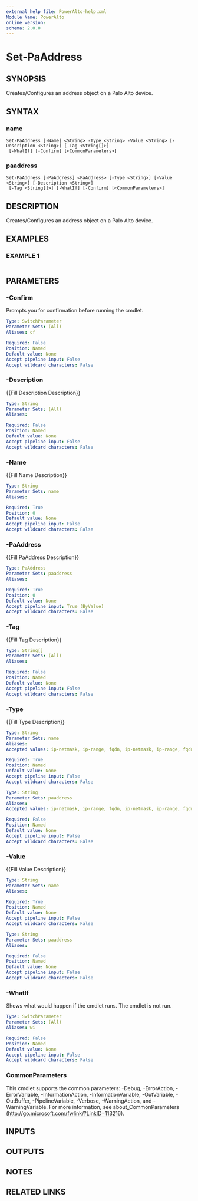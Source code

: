 ```yaml
---
external help file: PowerAlto-help.xml
Module Name: PowerAlto
online version:
schema: 2.0.0
---
```


# Set-PaAddress

## SYNOPSIS
Creates/Configures an address object on a Palo Alto device.

## SYNTAX

### name
```
Set-PaAddress [-Name] <String> -Type <String> -Value <String> [-Description <String>] [-Tag <String[]>]
 [-WhatIf] [-Confirm] [<CommonParameters>]
```

### paaddress
```
Set-PaAddress [-PaAddress] <PaAddress> [-Type <String>] [-Value <String>] [-Description <String>]
 [-Tag <String[]>] [-WhatIf] [-Confirm] [<CommonParameters>]
```

## DESCRIPTION
Creates/Configures an address object on a Palo Alto device.

## EXAMPLES

### EXAMPLE 1
```

```

## PARAMETERS

### -Confirm
Prompts you for confirmation before running the cmdlet.

```yaml
Type: SwitchParameter
Parameter Sets: (All)
Aliases: cf

Required: False
Position: Named
Default value: None
Accept pipeline input: False
Accept wildcard characters: False
```

### -Description
{{Fill Description Description}}

```yaml
Type: String
Parameter Sets: (All)
Aliases:

Required: False
Position: Named
Default value: None
Accept pipeline input: False
Accept wildcard characters: False
```

### -Name
{{Fill Name Description}}

```yaml
Type: String
Parameter Sets: name
Aliases:

Required: True
Position: 0
Default value: None
Accept pipeline input: False
Accept wildcard characters: False
```

### -PaAddress
{{Fill PaAddress Description}}

```yaml
Type: PaAddress
Parameter Sets: paaddress
Aliases:

Required: True
Position: 0
Default value: None
Accept pipeline input: True (ByValue)
Accept wildcard characters: False
```

### -Tag
{{Fill Tag Description}}

```yaml
Type: String[]
Parameter Sets: (All)
Aliases:

Required: False
Position: Named
Default value: None
Accept pipeline input: False
Accept wildcard characters: False
```

### -Type
{{Fill Type Description}}

```yaml
Type: String
Parameter Sets: name
Aliases:
Accepted values: ip-netmask, ip-range, fqdn, ip-netmask, ip-range, fqdn, ip-netmask, ip-range, fqdn, ip-netmask, ip-range, fqdn, ip-netmask, ip-range, fqdn, ip-netmask, ip-range, fqdn, ip-netmask, ip-range, fqdn, ip-netmask, ip-range, fqdn, ip-netmask, ip-range, fqdn, ip-netmask, ip-range, fqdn, ip-netmask, ip-range, fqdn, ip-netmask, ip-range, fqdn, ip-netmask, ip-range, fqdn, ip-netmask, ip-range, fqdn, ip-netmask, ip-range, fqdn, ip-netmask, ip-range, fqdn, ip-netmask, ip-range, fqdn, ip-netmask, ip-range, fqdn, ip-netmask, ip-range, fqdn, ip-netmask, ip-range, fqdn, ip-netmask, ip-range, fqdn, ip-netmask, ip-range, fqdn, ip-netmask, ip-range, fqdn, ip-netmask, ip-range, fqdn, ip-netmask, ip-range, fqdn, ip-netmask, ip-range, fqdn, ip-netmask, ip-range, fqdn, ip-netmask, ip-range, fqdn, ip-netmask, ip-range, fqdn, ip-netmask, ip-range, fqdn, ip-netmask, ip-range, fqdn, ip-netmask, ip-range, fqdn

Required: True
Position: Named
Default value: None
Accept pipeline input: False
Accept wildcard characters: False
```

```yaml
Type: String
Parameter Sets: paaddress
Aliases:
Accepted values: ip-netmask, ip-range, fqdn, ip-netmask, ip-range, fqdn, ip-netmask, ip-range, fqdn, ip-netmask, ip-range, fqdn, ip-netmask, ip-range, fqdn, ip-netmask, ip-range, fqdn, ip-netmask, ip-range, fqdn, ip-netmask, ip-range, fqdn, ip-netmask, ip-range, fqdn, ip-netmask, ip-range, fqdn, ip-netmask, ip-range, fqdn, ip-netmask, ip-range, fqdn, ip-netmask, ip-range, fqdn, ip-netmask, ip-range, fqdn, ip-netmask, ip-range, fqdn, ip-netmask, ip-range, fqdn, ip-netmask, ip-range, fqdn, ip-netmask, ip-range, fqdn, ip-netmask, ip-range, fqdn, ip-netmask, ip-range, fqdn, ip-netmask, ip-range, fqdn, ip-netmask, ip-range, fqdn, ip-netmask, ip-range, fqdn, ip-netmask, ip-range, fqdn, ip-netmask, ip-range, fqdn, ip-netmask, ip-range, fqdn, ip-netmask, ip-range, fqdn, ip-netmask, ip-range, fqdn, ip-netmask, ip-range, fqdn, ip-netmask, ip-range, fqdn, ip-netmask, ip-range, fqdn, ip-netmask, ip-range, fqdn

Required: False
Position: Named
Default value: None
Accept pipeline input: False
Accept wildcard characters: False
```

### -Value
{{Fill Value Description}}

```yaml
Type: String
Parameter Sets: name
Aliases:

Required: True
Position: Named
Default value: None
Accept pipeline input: False
Accept wildcard characters: False
```

```yaml
Type: String
Parameter Sets: paaddress
Aliases:

Required: False
Position: Named
Default value: None
Accept pipeline input: False
Accept wildcard characters: False
```

### -WhatIf
Shows what would happen if the cmdlet runs.
The cmdlet is not run.

```yaml
Type: SwitchParameter
Parameter Sets: (All)
Aliases: wi

Required: False
Position: Named
Default value: None
Accept pipeline input: False
Accept wildcard characters: False
```

### CommonParameters
This cmdlet supports the common parameters: -Debug, -ErrorAction, -ErrorVariable, -InformationAction, -InformationVariable, -OutVariable, -OutBuffer, -PipelineVariable, -Verbose, -WarningAction, and -WarningVariable. For more information, see about_CommonParameters (http://go.microsoft.com/fwlink/?LinkID=113216).

## INPUTS

## OUTPUTS

## NOTES

## RELATED LINKS
